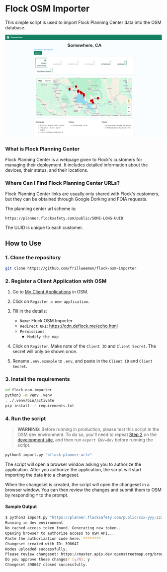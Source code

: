 # Flock OSM Importer

This simple script is used to import Flock Planning Center data into the OSM database.

![Flock Planning Center](./docs/planning-center.webp)

### What is Flock Planning Center
Flock Planning Center is a webpage given to Flock's customers for managing their deployment. It includes detailed information about the devices, their status, and their locations.

### Where Can I Find Flock Planning Center URLs?
Flock Planning Center links are usually only shared with Flock's customers, but they can be obtained through Google Dorking and FOIA requests.

The planning center url scheme is:
```
https://planner.flocksafety.com/public/SOME-LONG-UUID
```

The UUID is unique to each customer.

## How to Use

### 1. Clone the repository

```bash
git clone https://github.com/frillweeman/flock-osm-importer
```

### 2. Register a Client Application with OSM

1. Go to [My Client Applications](https://www.openstreetmap.org/oauth2/applications) in OSM.
2. Click on `Register a new application`.
3. Fill in the details:
   - `Name`: Flock OSM Importer
   - `Redirect URI`: https://cdn.deflock.me/echo.html
   - `Permissions`:
      - `Modify the map`

4. Click on `Register`. Make note of the `Client ID` and `Client Secret`. The secret will only be shown once.
5. Rename `.env.example` to `.env`, and paste in the `Client ID` and `Client Secret`.

### 3. Install the requirements

```bash
cd flock-osm-importer
python3 -m venv .venv
. ./.venv/bin/activate
pip install -r requirements.txt
```

### 4. Run the script

> **WARNING**: Before running in production, please test this script in the OSM dev environment. To do so, you'll need to repeat [Step 2](#2-register-a-client-application-with-osm) on the [development site](https://master.apis.dev.openstreetmap.org/oauth2/applications), and then run `export ENV=dev` before running the script.

```bash
python3 import.py "<flock-planner-url>"
```

The script will open a browser window asking you to authorize the application. After you authorize the application, the script will start importing the data into a changeset.

When the changeset is created, the script will open the changeset in a browser window. You can then review the changes and submit them to OSM by responding `Y` to the prompt.

#### Sample Output
```bash
$ python3 import.py "https://planner.flocksafety.com/public/xxx-yyy-zzz"
Running in dev environment
No cached access token found. Generating new token...
Opening browser to authorize access to OSM API...
Paste the authorization code here: ********
Changeset created with ID: 398647
Nodes uploaded successfully.
Please review changeset: https://master.apis.dev.openstreetmap.org/browse/changeset/398642
Do you approve these changes? [y/N]: y
Changeset 398647 closed successfully.
```
